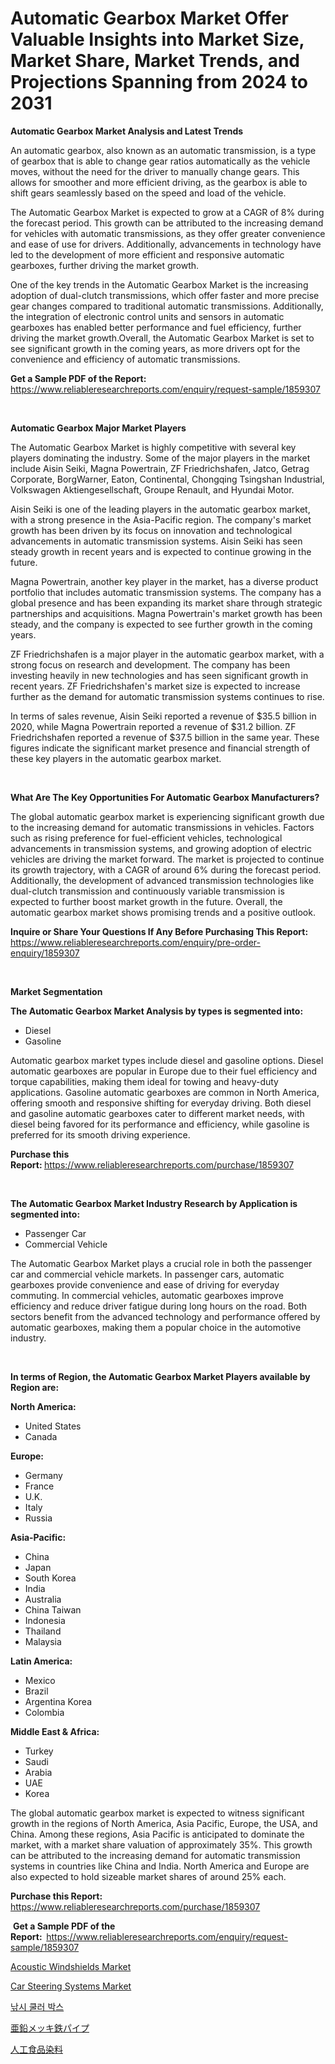 <p><h1>Automatic Gearbox Market Offer Valuable Insights into Market Size, Market Share, Market Trends, and Projections Spanning from 2024 to 2031</h1></p><p><strong>Automatic Gearbox Market Analysis and Latest Trends</strong></p>
<p><p>An automatic gearbox, also known as an automatic transmission, is a type of gearbox that is able to change gear ratios automatically as the vehicle moves, without the need for the driver to manually change gears. This allows for smoother and more efficient driving, as the gearbox is able to shift gears seamlessly based on the speed and load of the vehicle.</p><p>The Automatic Gearbox Market is expected to grow at a CAGR of 8% during the forecast period. This growth can be attributed to the increasing demand for vehicles with automatic transmissions, as they offer greater convenience and ease of use for drivers. Additionally, advancements in technology have led to the development of more efficient and responsive automatic gearboxes, further driving the market growth.</p><p>One of the key trends in the Automatic Gearbox Market is the increasing adoption of dual-clutch transmissions, which offer faster and more precise gear changes compared to traditional automatic transmissions. Additionally, the integration of electronic control units and sensors in automatic gearboxes has enabled better performance and fuel efficiency, further driving the market growth.Overall, the Automatic Gearbox Market is set to see significant growth in the coming years, as more drivers opt for the convenience and efficiency of automatic transmissions.</p></p>
<p><strong>Get a Sample PDF of the Report:&nbsp;</strong> <a href="https://www.reliableresearchreports.com/enquiry/request-sample/1859307">https://www.reliableresearchreports.com/enquiry/request-sample/1859307</a></p>
<p>&nbsp;</p>
<p><strong>Automatic Gearbox Major Market Players</strong></p>
<p><p>The Automatic Gearbox Market is highly competitive with several key players dominating the industry. Some of the major players in the market include Aisin Seiki, Magna Powertrain, ZF Friedrichshafen, Jatco, Getrag Corporate, BorgWarner, Eaton, Continental, Chongqing Tsingshan Industrial, Volkswagen Aktiengesellschaft, Groupe Renault, and Hyundai Motor.</p><p>Aisin Seiki is one of the leading players in the automatic gearbox market, with a strong presence in the Asia-Pacific region. The company's market growth has been driven by its focus on innovation and technological advancements in automatic transmission systems. Aisin Seiki has seen steady growth in recent years and is expected to continue growing in the future.</p><p>Magna Powertrain, another key player in the market, has a diverse product portfolio that includes automatic transmission systems. The company has a global presence and has been expanding its market share through strategic partnerships and acquisitions. Magna Powertrain's market growth has been steady, and the company is expected to see further growth in the coming years.</p><p>ZF Friedrichshafen is a major player in the automatic gearbox market, with a strong focus on research and development. The company has been investing heavily in new technologies and has seen significant growth in recent years. ZF Friedrichshafen's market size is expected to increase further as the demand for automatic transmission systems continues to rise.</p><p>In terms of sales revenue, Aisin Seiki reported a revenue of $35.5 billion in 2020, while Magna Powertrain reported a revenue of $31.2 billion. ZF Friedrichshafen reported a revenue of $37.5 billion in the same year. These figures indicate the significant market presence and financial strength of these key players in the automatic gearbox market.</p></p>
<p>&nbsp;</p>
<p><strong>What Are The Key Opportunities For Automatic Gearbox Manufacturers?</strong></p>
<p><p>The global automatic gearbox market is experiencing significant growth due to the increasing demand for automatic transmissions in vehicles. Factors such as rising preference for fuel-efficient vehicles, technological advancements in transmission systems, and growing adoption of electric vehicles are driving the market forward. The market is projected to continue its growth trajectory, with a CAGR of around 6% during the forecast period. Additionally, the development of advanced transmission technologies like dual-clutch transmission and continuously variable transmission is expected to further boost market growth in the future. Overall, the automatic gearbox market shows promising trends and a positive outlook.</p></p>
<p><strong>Inquire or Share Your Questions If Any Before Purchasing This Report:</strong> <a href="https://www.reliableresearchreports.com/enquiry/pre-order-enquiry/1859307">https://www.reliableresearchreports.com/enquiry/pre-order-enquiry/1859307</a></p>
<p>&nbsp;</p>
<p><strong>Market Segmentation</strong></p>
<p><strong>The Automatic Gearbox Market Analysis by types is segmented into:</strong></p>
<p><ul><li>Diesel</li><li>Gasoline</li></ul></p>
<p><p>Automatic gearbox market types include diesel and gasoline options. Diesel automatic gearboxes are popular in Europe due to their fuel efficiency and torque capabilities, making them ideal for towing and heavy-duty applications. Gasoline automatic gearboxes are common in North America, offering smooth and responsive shifting for everyday driving. Both diesel and gasoline automatic gearboxes cater to different market needs, with diesel being favored for its performance and efficiency, while gasoline is preferred for its smooth driving experience.</p></p>
<p><strong>Purchase this Report:&nbsp;</strong><a href="https://www.reliableresearchreports.com/purchase/1859307">https://www.reliableresearchreports.com/purchase/1859307</a></p>
<p>&nbsp;</p>
<p><strong>The Automatic Gearbox Market Industry Research by Application is segmented into:</strong></p>
<p><ul><li>Passenger Car</li><li>Commercial Vehicle</li></ul></p>
<p><p>The Automatic Gearbox Market plays a crucial role in both the passenger car and commercial vehicle markets. In passenger cars, automatic gearboxes provide convenience and ease of driving for everyday commuting. In commercial vehicles, automatic gearboxes improve efficiency and reduce driver fatigue during long hours on the road. Both sectors benefit from the advanced technology and performance offered by automatic gearboxes, making them a popular choice in the automotive industry.</p></p>
<p>&nbsp;</p>
<p><strong>In terms of Region, the Automatic Gearbox Market Players available by Region are:</strong></p>
<p>
    <p> <strong> North America: </strong>
        <ul>
            <li>United States</li>
            <li>Canada</li>
        </ul>
        </p> 
    <p> <strong> Europe: </strong>
        <ul>
            <li>Germany</li>
            <li>France</li>
            <li>U.K.</li>
            <li>Italy</li>
            <li>Russia</li>
        </ul>
        </p> 
    <p> <strong> Asia-Pacific: </strong>
        <ul>
            <li>China</li>
            <li>Japan</li>
            <li>South Korea</li>
            <li>India</li>
            <li>Australia</li>
            <li>China Taiwan</li>
            <li>Indonesia</li>
            <li>Thailand</li>
            <li>Malaysia</li>
        </ul>
        </p> 
    <p> <strong> Latin America: </strong>
        <ul>
            <li>Mexico</li>
            <li>Brazil</li>
            <li>Argentina Korea</li>
            <li>Colombia</li>
        </ul>
        </p> 
    <p> <strong> Middle East & Africa: </strong>
        <ul>
            <li>Turkey</li>
            <li>Saudi</li>
            <li>Arabia</li>
            <li>UAE</li>
            <li>Korea</li>
        </ul>
    </p>
    </p>
<p><p>The global automatic gearbox market is expected to witness significant growth in the regions of North America, Asia Pacific, Europe, the USA, and China. Among these regions, Asia Pacific is anticipated to dominate the market, with a market share valuation of approximately 35%. This growth can be attributed to the increasing demand for automatic transmission systems in countries like China and India. North America and Europe are also expected to hold sizeable market shares of around 25% each.</p></p>
<p><strong>Purchase this Report: </strong><a href="https://www.reliableresearchreports.com/purchase/1859307">https://www.reliableresearchreports.com/purchase/1859307</a></p>
<p>&nbsp;<strong>Get a Sample PDF of the Report:&nbsp;&nbsp;</strong><a href="https://www.reliableresearchreports.com/enquiry/request-sample/1859307">https://www.reliableresearchreports.com/enquiry/request-sample/1859307</a></p>
<p><strong></strong></p>
<p><p><a href="https://github.com/NorbertYates/Market-Research-Report-List-3/blob/main/acoustic-windshields-market.md">Acoustic Windshields Market</a></p><p><a href="https://github.com/prosalinda88/Market-Research-Report-List-3/blob/main/car-steering-systems-market.md">Car Steering Systems Market</a></p><p><a href="https://medium.com/@fredheaney89056/%EB%82%9A%EC%8B%9C-%EC%8B%9C%EC%9E%A5%EC%9A%A9-%EC%BF%A8%EB%9F%AC-%EB%B0%95%EC%8A%A4-%EB%B3%B4%EA%B3%A0%EC%84%9C%EB%8A%94-%EC%9D%B4-%EC%8B%9C%EC%9E%A5%EC%9D%98-%EC%B5%9C%EC%8B%A0-%ED%8A%B8%EB%A0%8C%EB%93%9C%EC%99%80-%EC%84%B1%EC%9E%A5-%EA%B8%B0%ED%9A%8C%EB%A5%BC-%EB%B3%B4%EC%97%AC%EC%A4%8D%EB%8B%88%EB%8B%A4-61b1c689228d">낚시 쿨러 박스</a></p><p><a href="https://medium.com/@minnieebert2827/%E4%BA%9C%E9%89%9B%E3%82%81%E3%81%A3%E3%81%8D%E9%89%84%E7%AE%A1%E5%B8%82%E5%A0%B4-2031%E5%B9%B4%E3%81%BE%E3%81%A7%E3%81%AE%E6%88%90%E5%8A%9F%E3%81%99%E3%82%8B%E3%83%93%E3%82%B8%E3%83%8D%E3%82%B9%E6%88%A6%E7%95%A5%E3%81%AE%E9%8D%B5-4c4d93036b99">亜鉛メッキ鉄パイプ</a></p><p><a href="https://medium.com/@minnieebert2827/%E4%BA%BA%E5%B7%A5%E9%A3%9F%E5%93%81%E7%9D%80%E8%89%B2%E6%96%99%E5%B8%82%E5%A0%B4%E8%A6%8F%E6%A8%A1%E3%81%AF-%E3%82%B0%E3%83%AD%E3%83%BC%E3%83%90%E3%83%AB%E7%94%A3%E6%A5%AD%E3%81%AB%E3%81%8A%E3%81%91%E3%82%8B%E6%9C%80%E9%81%A9%E3%81%AA%E3%83%9E%E3%83%BC%E3%82%B1%E3%83%86%E3%82%A3%E3%83%B3%E3%82%B0%E3%83%81%E3%83%A3%E3%83%8D%E3%83%AB%E3%82%92%E6%98%8E%E3%82%89%E3%81%8B%E3%81%AB%E3%81%97%E3%81%BE%E3%81%99-639b26b1d3b1">人工食品染料</a></p></p>